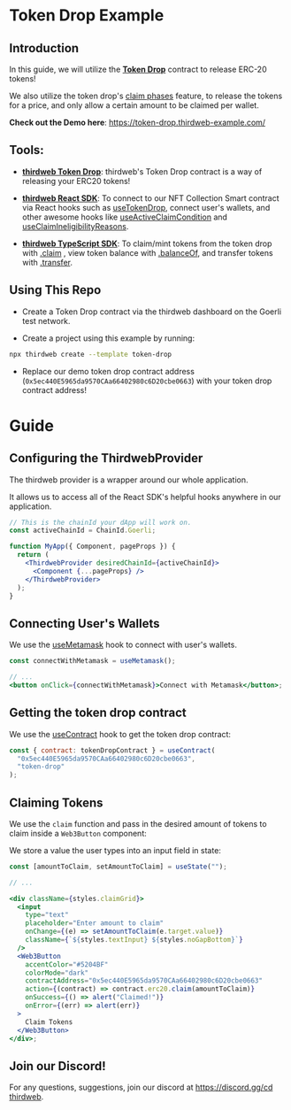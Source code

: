 # Token Drop Example

## Introduction

In this guide, we will utilize the [**Token Drop**](https://portal.thirdweb.com/contracts/token-drop) contract to release ERC-20 tokens!

We also utilize the token drop's [claim phases](https://portal.thirdweb.com/pre-built-contracts/token-drop#setting-claim-phases) feature, to release the tokens for a price, and only allow a certain amount to be claimed per wallet.

**Check out the Demo here**: https://token-drop.thirdweb-example.com/

## Tools:

- [**thirdweb Token Drop**](https://portal.thirdweb.com/contracts/token-drop): thirdweb's Token Drop contract is a way of releasing your ERC20 tokens!

- [**thirdweb React SDK**](https://docs.thirdweb.com/react): To connect to our NFT Collection Smart contract via React hooks such as [useTokenDrop](https://docs.thirdweb.com/react/react.usetokendrop), connect user's wallets, and other awesome hooks like [useActiveClaimCondition](https://docs.thirdweb.com/react/react.useactiveclaimcondition) and [useClaimIneligibilityReasons](https://docs.thirdweb.com/react/react.useclaimineligibilityreasons).

- [**thirdweb TypeScript SDK**](https://docs.thirdweb.com/typescript): To claim/mint tokens from the token drop with [.claim](https://portal.thirdweb.com/pre-built-contracts/token-drop#claiming-tokens) , view token balance with [.balanceOf](https://portal.thirdweb.com/pre-built-contracts/token-drop#token-balance), and transfer tokens with [.transfer](https://portal.thirdweb.com/pre-built-contracts/token-drop#transfer-tokens).

## Using This Repo

- Create a Token Drop contract via the thirdweb dashboard on the Goerli test network.

- Create a project using this example by running:

```bash
npx thirdweb create --template token-drop
```

- Replace our demo token drop contract address (`0x5ec440E5965da9570CAa66402980c6D20cbe0663`) with your token drop contract address!

# Guide

## Configuring the ThirdwebProvider

The thirdweb provider is a wrapper around our whole application.

It allows us to access all of the React SDK's helpful hooks anywhere in our application.

```jsx
// This is the chainId your dApp will work on.
const activeChainId = ChainId.Goerli;

function MyApp({ Component, pageProps }) {
  return (
    <ThirdwebProvider desiredChainId={activeChainId}>
      <Component {...pageProps} />
    </ThirdwebProvider>
  );
}
```

## Connecting User's Wallets

We use the [useMetamask](https://portal.thirdweb.com/react/react.usemetamask) hook to connect with user's wallets.

```jsx
const connectWithMetamask = useMetamask();

// ...
<button onClick={connectWithMetamask}>Connect with Metamask</button>;
```

## Getting the token drop contract

We use the [useContract](https://docs.thirdweb.com/react/react.useContract) hook to get the token drop contract:

```jsx
const { contract: tokenDropContract } = useContract(
  "0x5ec440E5965da9570CAa66402980c6D20cbe0663",
  "token-drop"
);
```

## Claiming Tokens

We use the `claim` function and pass in the desired amount of tokens to claim inside a `Web3Button` component:

We store a value the user types into an input field in state:

```jsx
const [amountToClaim, setAmountToClaim] = useState("");

// ...

<div className={styles.claimGrid}>
  <input
    type="text"
    placeholder="Enter amount to claim"
    onChange={(e) => setAmountToClaim(e.target.value)}
    className={`${styles.textInput} ${styles.noGapBottom}`}
  />
  <Web3Button
    accentColor="#5204BF"
    colorMode="dark"
    contractAddress="0x5ec440E5965da9570CAa66402980c6D20cbe0663"
    action={(contract) => contract.erc20.claim(amountToClaim)}
    onSuccess={() => alert("Claimed!")}
    onError={(err) => alert(err)}
  >
    Claim Tokens
  </Web3Button>
</div>;
```

## Join our Discord!

For any questions, suggestions, join our discord at [https://discord.gg/cd thirdweb](https://discord.gg/thirdweb).
